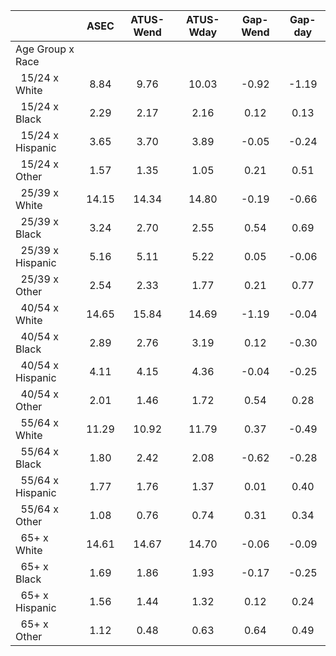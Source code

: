 
|                      |         ASEC |    ATUS-Wend |    ATUS-Wday |     Gap-Wend |      Gap-day |
| -------------------- | :----------: | :----------: | :----------: | :----------: | :----------: |
| Age Group x Race     |              |              |              |              |              |
| &nbsp;&nbsp;15/24 x White |         8.84 |         9.76 |        10.03 |        -0.92 |        -1.19 |
| &nbsp;&nbsp;15/24 x Black |         2.29 |         2.17 |         2.16 |         0.12 |         0.13 |
| &nbsp;&nbsp;15/24 x Hispanic |         3.65 |         3.70 |         3.89 |        -0.05 |        -0.24 |
| &nbsp;&nbsp;15/24 x Other |         1.57 |         1.35 |         1.05 |         0.21 |         0.51 |
| &nbsp;&nbsp;25/39 x White |        14.15 |        14.34 |        14.80 |        -0.19 |        -0.66 |
| &nbsp;&nbsp;25/39 x Black |         3.24 |         2.70 |         2.55 |         0.54 |         0.69 |
| &nbsp;&nbsp;25/39 x Hispanic |         5.16 |         5.11 |         5.22 |         0.05 |        -0.06 |
| &nbsp;&nbsp;25/39 x Other |         2.54 |         2.33 |         1.77 |         0.21 |         0.77 |
| &nbsp;&nbsp;40/54 x White |        14.65 |        15.84 |        14.69 |        -1.19 |        -0.04 |
| &nbsp;&nbsp;40/54 x Black |         2.89 |         2.76 |         3.19 |         0.12 |        -0.30 |
| &nbsp;&nbsp;40/54 x Hispanic |         4.11 |         4.15 |         4.36 |        -0.04 |        -0.25 |
| &nbsp;&nbsp;40/54 x Other |         2.01 |         1.46 |         1.72 |         0.54 |         0.28 |
| &nbsp;&nbsp;55/64 x White |        11.29 |        10.92 |        11.79 |         0.37 |        -0.49 |
| &nbsp;&nbsp;55/64 x Black |         1.80 |         2.42 |         2.08 |        -0.62 |        -0.28 |
| &nbsp;&nbsp;55/64 x Hispanic |         1.77 |         1.76 |         1.37 |         0.01 |         0.40 |
| &nbsp;&nbsp;55/64 x Other |         1.08 |         0.76 |         0.74 |         0.31 |         0.34 |
| &nbsp;&nbsp;65+ x White |        14.61 |        14.67 |        14.70 |        -0.06 |        -0.09 |
| &nbsp;&nbsp;65+ x Black |         1.69 |         1.86 |         1.93 |        -0.17 |        -0.25 |
| &nbsp;&nbsp;65+ x Hispanic |         1.56 |         1.44 |         1.32 |         0.12 |         0.24 |
| &nbsp;&nbsp;65+ x Other |         1.12 |         0.48 |         0.63 |         0.64 |         0.49 |

